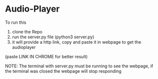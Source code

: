 # Audio-Player

To run this
1) clone the Repo
2) run the server.py file (python3 server.py)
3) it will provide a http link, copy and paste it in webpage to get the audioplayer

(paste LINK IN CHROME for better result)

NOTE: The terminal with server.py must be running to see the webpage, if the terminal was closed the webpage will stop responding
